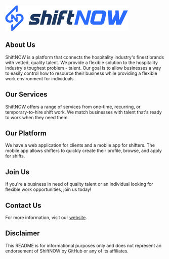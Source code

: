 ![ShiftNOW Logo](../shiftnow.svg)

## About Us

ShiftNOW is a platform that connects the hospitality industry's finest brands with vetted, quality talent. We provide a flexible solution to the hospitality industry's toughest problem - talent. Our goal is to allow businesses a way to easily control how to resource their business while providing a flexible work environment for individuals.

## Our Services

ShiftNOW offers a range of services from one-time, recurring, or temporary-to-hire shift work. We match businesses with talent that's ready to work when they need them.

## Our Platform

We have a web application for clients and a mobile app for shifters. The mobile app allows shifters to quickly create their profile, browse, and apply for shifts.

## Join Us

If you're a business in need of quality talent or an individual looking for flexible work opportunities, join us today!

## Contact Us

For more information, visit our [website](https://www.shiftnow.com/).

## Disclaimer

This README is for informational purposes only and does not represent an endorsement of ShiftNOW by GitHub or any of its affiliates.
